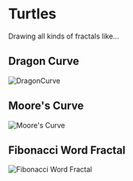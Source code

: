 # Turtles
Drawing all kinds of fractals like...

## Dragon Curve
![DragonCurve](http://i.imgur.com/Hf3M018.png)

## Moore's Curve
![Moore's Curve](http://i.imgur.com/2NvHb7p.png)

## Fibonacci Word Fractal
![Fibonacci Word Fractal](http://i.imgur.com/lNmintz.png)

